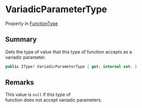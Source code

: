 # VariadicParameterType

Property in [FunctionType](yarn.functiontype.md)

## Summary

Gets the type of value that this type of function accepts as a\
variadic parameter.

```csharp
public IType? VariadicParameterType { get; internal set; }
```

## Remarks

This value is `null` if this type of\
function does not accept variadic parameters.
